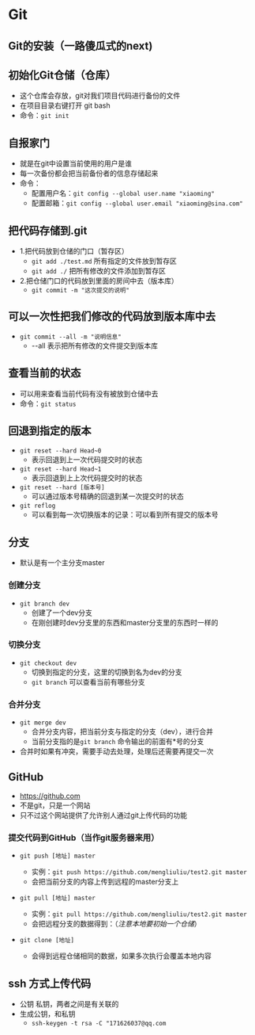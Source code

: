 # Git

## Git的安装（一路傻瓜式的next)

## 初始化Git仓储（仓库）
- 这个仓库会存放，git对我们项目代码进行备份的文件
- 在项目目录右键打开 git bash
- 命令：`git init`

## 自报家门
- 就是在git中设置当前使用的用户是谁
- 每一次备份都会把当前备份者的信息存储起来
- 命令：
    + 配置用户名：`git config --global user.name "xiaoming"`
    + 配置邮箱：`git config --global user.email "xiaoming@sina.com"`

## 把代码存储到.git
- 1.把代码放到仓储的门口（暂存区）
    + `git add ./test.md`   所有指定的文件放到暂存区
    + `git add ./`          把所有修改的文件添加到暂存区
- 2.把仓储门口的代码放到里面的房间中去（版本库）
    + `git commit -m "这次提交的说明"`

## 可以一次性把我们修改的代码放到版本库中去
- `git commit --all -m "说明信息"`
    + --all 表示把所有修改的文件提交到版本库

## 查看当前的状态
- 可以用来查看当前代码有没有被放到仓储中去
- 命令：`git status`

## 回退到指定的版本
- `git reset --hard Head~0`
    + 表示回退到上一次代码提交时的状态
- `git reset --hard Head~1`
    + 表示回退到上上次代码提交时的状态
- `git reset --hard [版本号]`
    + 可以通过版本号精确的回退到某一次提交时的状态
- `git reflog`
    + 可以看到每一次切换版本的记录：可以看到所有提交的版本号

## 分支
- 默认是有一个主分支master

### 创建分支
- `git branch dev`
    + 创建了一个dev分支
    + 在刚创建时dev分支里的东西和master分支里的东西时一样的

### 切换分支
- `git checkout dev`
    + 切换到指定的分支，这里的切换到名为dev的分支
    + `git branch` 可以查看当前有哪些分支

### 合并分支
- `git merge dev`
    + 合并分支内容，把当前分支与指定的分支（dev），进行合并
    + 当前分支指的是`git branch` 命令输出的前面有*号的分支
- 合并时如果有冲突，需要手动去处理，处理后还需要再提交一次

## GitHub
- https://github.com
- 不是git，只是一个网站
- 只不过这个网站提供了允许别人通过git上传代码的功能

### 提交代码到GitHub（当作git服务器来用）
- `git push [地址] master`
    + 实例：`git push https://github.com/mengliuliu/test2.git master`
    + 会把当前分支的内容上传到远程的master分支上

- `git pull [地址] master`
    + 实例：`git pull https://github.com/mengliuliu/test2.git master`
    + 会把远程分支的数据得到：（*注意本地要初始一个仓储*）

- `git clone [地址]`
    + 会得到远程仓储相同的数据，如果多次执行会覆盖本地内容

## ssh 方式上传代码
- 公钥 私钥，两者之间是有关联的
- 生成公钥，和私钥
    + `ssh-keygen -t rsa -C "171626037@qq.com`
    
